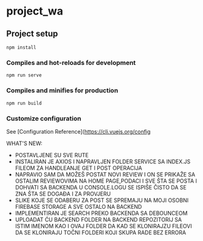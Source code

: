 # project_wa

## Project setup
```
npm install
```

### Compiles and hot-reloads for development
```
npm run serve
```

### Compiles and minifies for production
```
npm run build
```

### Customize configuration
See [Configuration Reference](https://cli.vuejs.org/config

WHAT'S NEW:
- POSTAVLJENE SU SVE RUTE
- INSTALIRAN JE AXIOS I NAPRAVLJEN FOLDER SERVICE SA INDEX.JS FILEOM ZA HANDLEANJE GET I POST OPERACIJA
- NAPRAVIO SAM DA MOŽEŠ POSTAT NOVI REVIEW I ON SE PRIKAŽE SA OSTALIM REVIEWOVIMA NA HOME PAGE,PODACI I SVE ŠTA SE POSTA I DOHVATI SA BACKENDA U CONSOLE.LOGU SE ISPIŠE ČISTO DA SE ZNA ŠTA SE DOGAĐA I ZA PROVJERU
- SLIKE KOJE SE ODABERU ZA POST SE SPREMAJU NA MOJI OSOBNI FIREBASE STORAGE A SVE OSTALO NA BACKEND
- IMPLEMENTIRAN JE SEARCH PREKO BACKENDA SA DEBOUNCEOM
- UPLOADAT ĆU BACKEND FOLDER NA BACKEND REPOZITORIJ SA ISTIM IMENOM KAO I OVAJ FOLDER DA KAD SE KLONIRAJZU FILEOVI DA SE KLONIRAJU TOČNI FOLDERI KOJI SKUPA RADE BEZ ERRORA


